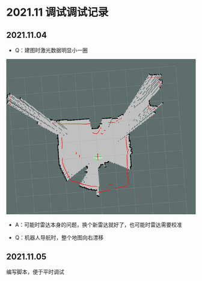 # 2021.11 调试调试记录

## 2021.11.04 

- Q：建图时激光数据明显小一圈

![Image](https://raw.githubusercontent.com/simoonp/picture/main/debug/2021-11-04-15-31-29.png)

- A：可能时雷达本身的问题，换个新雷达就好了，也可能时雷达需要校准

- Q：机器人导航时，整个地图向右漂移

## 2021.11.05

编写脚本，便于平时调试